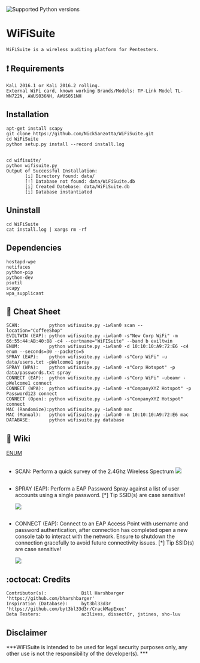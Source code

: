 ![Supported Python versions](https://img.shields.io/badge/python-2.7-blue.svg)
# WiFiSuite     
	WiFiSuite is a wireless auditing platform for Pentesters.

## :heavy_exclamation_mark: Requirements
	Kali 2016.1 or Kali 2016.2 rolling. 
	External WiFi card, known working Brands/Models: TP-Link Model TL-WN722N, AWUS036NH, AWUS051NH
    
## Installation
	apt-get install scapy
	git clone https://github.com/NickSanzotta/WiFiSuite.git
	cd WiFiSuite
	python setup.py install --record install.log	
##
	cd wifisuite/
	python wifisuite.py
	Output of Successful Installation:
	       [i] Directory found: data/
 	       [!] Database not found: data/WiFiSuite.db
 	       [i] Created Datebase: data/WiFiSuite.db
 	       [i] Database instantiated

## Uninstall
    cd WiFiSuite
    cat install.log | xargs rm -rf

## Dependencies
    hostapd-wpe
    netifaces
    python-pip 
    python-dev
    psutil
    scapy    
    wpa_supplicant
        
## :pencil: Cheat Sheet
    SCAN:           python wifisuite.py -iwlan0 scan --location="CoffeeShop"
    EVILTWIN (EAP): python wifisuite.py -iwlan0 -s"New Corp WiFi" -m 66:55:44:AB:40:88 -c4 --certname="WiFISuite" --band b eviltwin
    ENUM:           python wifisuite.py -iwlan0 -d 10:10:10:A9:72:E6 -c4 enum --seconds=30 --packets=5
    SPRAY (EAP):    python wifisuite.py -iwlan0 -s"Corp WiFi" -u data/users.txt -pWelcome1 spray
    SPRAY (WPA):    python wifisuite.py -iwlan0 -s"Corp Hotspot" -p data/passwords.txt spray
    CONNECT (EAP):  python wifisuite.py -iwlan0 -s"Corp WiFi" -ubeamr -pWelcome1 connect
    CONNECT (WPA):  python wifisuite.py -iwlan0 -s"CompanyXYZ Hotspot" -p Password123 connect
    CONNECT (Open): python wifisuite.py -iwlan0 -s"CompanyXYZ Hotspot" connect
    MAC (Randomize):python wifisuite.py -iwlan0 mac
    MAC (Manual):   python wifisuite.py -iwlan0 -m 10:10:10:A9:72:E6 mac
    DATABASE:       python wifisuite.py database

## :book: Wiki
   [ENUM](https://github.com/NickSanzotta/WiFiSuite/wiki/Enum)
##
* SCAN: Perform a quick survey of the 2.4Ghz Wireless Spectrum
     ![](https://github.com/NickSanzotta/img/blob/master/WiFiSuiteSCAN-C.gif)

##
* SPRAY (EAP): Perform a EAP Password Spray against a list of user accounts using a single password.
	       [*] Tip SSID(s) are case sensitive!
	       
     ![](https://github.com/NickSanzotta/img/blob/master/WiFiSuiteSPRAYEAP-A.gif)
##

* CONNECT (EAP): Connect to an EAP Access Point with username and password authentication, after connection has completed 
		 open a new console tab to interact with the network. Ensure to shutdown the connection gracefully to avoid 		     future connectivity issues.
	         [*] Tip SSID(s) are case sensitive!

     ![]( https://github.com/NickSanzotta/img/blob/master/WiFiSuiteCONNECT-A.gif)

## :octocat: Credits
	Contributor(s):             Bill Harshbarger 'https://github.com/bharshbarger'
	Inspiration (Database):     byt3bl33d3r 'https://github.com/byt3bl33d3r/CrackMapExec'
	Beta Testers:               ac3lives, dissect0r, jstines, sho-luv

## Disclaimer

***WiFiSuite is intended to be used for legal security purposes only, any other use is not the responsibility of the developer(s). ***
